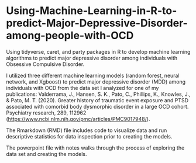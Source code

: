 # Using-Machine-Learning-in-R-to-predict-Major-Depressive-Disorder-among-people-with-OCD
Using tidyverse, caret, and party packages in R to develop machine learning algorithms to predict major depressive disorder among individuals with Obsessive Compulsive Disorder.

I utilized three different machine learning models (random forest, neural network, and Xgboost) to predict major depressive disorder (MDD) among individuals with OCD from the data set I analyzed for one of my publications: Valderrama, J., Hansen, S. K., Pato, C., Phillips, K., Knowles, J., & Pato, M. T. (2020). Greater history of traumatic event exposure and PTSD associated with comorbid body dysmorphic disorder in a large OCD cohort. Psychiatry research, 289, 112962 (https://www.ncbi.nlm.nih.gov/pmc/articles/PMC9017948/).

The Rmarkdown (RMD) file includes code to visualize data and run descriptive statistics for data inspection prior to creating the models. 

The powerpoint file with notes walks through the process of exploring the data set and creating the models.
